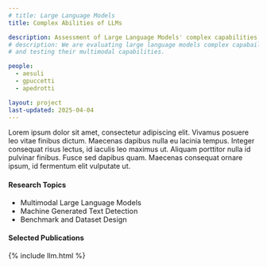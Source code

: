 ```yaml
---
# title: Large Language Models
title: Complex Abilities of LLMs

description: Assessment of Large Language Models' complex capabilities on multiple settings
# description: We are evaluating large language models complex capabailities on multiple settings
# and testing their multimodal capabilities.

people:
  - aesuli
  - gpuccetti
  - apedrotti

layout: project
last-updated: 2025-04-04
---
```


Lorem ipsum dolor sit amet, consectetur adipiscing elit. Vivamus posuere leo vitae finibus dictum. Maecenas dapibus nulla eu lacinia tempus. Integer consequat risus lectus, id iaculis leo maximus ut. Aliquam porttitor nulla id pulvinar finibus. Fusce sed dapibus quam. Maecenas consequat ornare ipsum, id fermentum elit vulputate ut. 

<div id="themes" style="font-size: 0.9rem;">
  <h4>Research Topics</h4>
  <ul>
    <!-- <li>Vision and Language Models</li> -->
    <li>Multimodal Large Language Models</li>
    <li>Machine Generated Text Detection</li>
    <li>Benchmark and Dataset Design</li>
    <!-- <li></li> -->
  </ul>
</div>

<div id="publications" style="font-size: 0.9rem;">
    <h4>Selected Publications</h4>
    {% include llm.html %}
</div>
